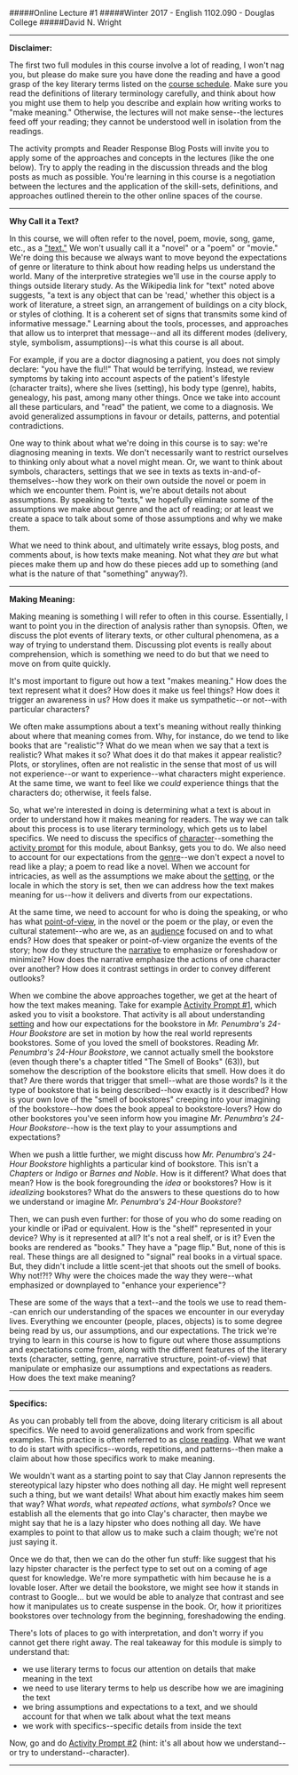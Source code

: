 #####Online Lecture #1
#####Winter 2017 - English 1102.090 - Douglas College
#####David N. Wright

---

**Disclaimer:** 

The first two full modules in this course involve a lot of reading, I won't nag you, but please do make sure you have done the reading and have a good grasp of the key literary terms listed on the [course schedule](http://digitalcultureslab.ca/douglascollege-online1102/winter2017/course-schedule-and-readings-full/). Make sure you read the definitions of literary terminology carefully, and think about how you might use them to help you describe and explain how writing works to "make meaning." Otherwise, the lectures will not make sense--the lectures feed off your reading; they cannot be understood well in isolation from the readings. 

The activity prompts and Reader Response Blog Posts will invite you to apply some of the approaches and concepts in the lectures (like the one below). Try to apply the reading in the discussion threads and the blog posts as much as possible. You're learning in this course is a negotiation between the lectures and the application of the skill-sets, definitions, and approaches outlined therein to the other online spaces of the course.

---

**Why Call it a Text?**

In this course, we will often refer to the novel, poem, movie, song, game, etc., as a ["text."](https://en.wikipedia.org/wiki/Text_(literary_theory)) We won't usually call it a "novel" or a "poem" or "movie." We're doing this because we always want to move beyond the expectations of genre or literature to think about how reading helps us understand the world. Many of the interpretive strategies we'll use in the course apply to things outside literary study. As the Wikipedia link for "text" noted above suggests, "a text is any object that can be 'read,' whether this object is a work of literature, a street sign, an arrangement of buildings on a city block, or styles of clothing. It is a coherent set of signs that transmits some kind of informative message." Learning about the tools, processes, and approaches that allow us to interpret that message--and all its different modes (delivery, style, symbolism, assumptions)--is what this course is all about. 

For example, if you are a doctor diagnosing a patient, you does not simply declare: "you have the flu!!" That would be terrifying. Instead, we review symptoms by taking into account aspects of the patient's lifestyle (character traits), where she lives (setting), his body type (genre), habits, genealogy, his past, among many other things. Once we take into account all these particulars, and "read" the patient, we come to a diagnosis. We avoid generalized assumptions in favour or details, patterns, and potential contradictions.

One way to think about what we're doing in this course is to say: we're diagnosing meaning in texts. We don't necessarily want to restrict ourselves to thinking only about what a novel might mean. Or, we want to think about symbols, characters, settings that we see in texts as texts in-and-of-themselves--how they work on their own outside the novel or poem in which we encounter them. Point is, we're about details not about assumptions. By speaking to "texts," we hopefully eliminate some of the assumptions we make about genre and the act of reading; or at least we create a space to talk about some of those assumptions and why we make them. 

What we need to think about, and ultimately write essays, blog posts, and comments about, is how texts make meaning. Not what they *are* but what pieces make them up and how do these pieces add up to something (and what is the nature of that "something" anyway?). 

--- 

**Making Meaning:**

Making meaning is something I will refer to often in this course. Essentially, I want to point you in the direction of analysis rather than synopsis. Often, we discuss the plot events of literary texts, or other cultural phenomena, as a way of trying to understand them. Discussing plot events is really about comprehension, which is something we need to do but that we need to move on from quite quickly. 

It's most important to figure out how a text "makes meaning." How does the text represent what it does? How does it make us feel things? How does it trigger an awareness in us? How does it make us sympathetic--or not--with particular characters?  

We often make assumptions about a text's meaning without really thinking about where that meaning comes from. Why, for instance, do we tend to like books that are "realistic"? What do we mean when we say that a text is realistic? What makes it so? What does it do that makes it appear realistic? Plots, or storylines, often are not realistic in the sense that most of us will not experience--or want to experience--what characters might experience. At the same time, we want to feel like we *could* experience things that the characters do; otherwise, it feels false. 

So, what we're interested in doing is determining what a text is about in order to understand how it makes meaning for readers. The way we can talk about this process is to use literary terminology, which gets us to label specifics. We need to discuss the specifics of [character](https://en.wikipedia.org/wiki/Character_(arts))--something the [activity prompt](http://digitalcultureslab.ca/douglascollege-online1102/winter2017/activity-prompt-2/) for this module, about Banksy, gets you to do. We also need to account for our expectations from the [genre](https://en.wikipedia.org/wiki/Genre)--we don't expect a novel to read like a play; a poem to read like a novel. When we account for intricacies, as well as the assumptions we make about the [setting](https://en.wikipedia.org/wiki/Setting_(narrative)), or the locale in which the story is set, then we can address how the text makes meaning for us--how it delivers and diverts from our expectations.  

At the same time, we need to account for who is doing the speaking, or who has what [point-of-view](https://en.wikipedia.org/wiki/Narration#Narrative_point_of_view), in the novel or the poem or the play, or even the cultural statement--who are we, as an [audience](https://en.wikipedia.org/wiki/Audience) focused on and to what ends? How does that speaker or point-of-view organize the events of the story; how do they structure the [narrative](https://en.wikipedia.org/wiki/Narrative_structure) to emphasize or foreshadow or minimize? How does the narrative emphasize the actions of one character over another? How does it contrast settings in order to convey different outlooks? 

When we combine the above approaches together, we get at the heart of how the text makes meaning. Take for example [Activity Prompt #1](http://digitalcultureslab.ca/douglascollege-online1102/winter2017/activity-prompt-1/), which asked you to visit a bookstore. That activity is all about understanding [setting](https://en.wikipedia.org/wiki/Setting_(narrative)) and how our expectations for the bookstore in *Mr. Penumbra's 24-Hour Bookstore* are set in motion by how the real world represents bookstores. Some of you loved the smell of bookstores. Reading *Mr. Penumbra's 24-Hour Bookstore*, we cannot actually smell the bookstore (even though there's a chapter titled "The Smell of Books" (63)), but somehow the description of the bookstore elicits that smell. How does it do that? Are there words that trigger that smell--what are those words? Is it the type of bookstore that is being described--how exactly is it described? How is your own love of the "smell of bookstores" creeping into your imagining of the bookstore--how does the book appeal to bookstore-lovers? How do other bookstores you've seen inform how you imagine *Mr. Penumbra's 24-Hour Bookstore*--how is the text play to your assumptions and expectations?

When we push a little further, we might discuss how *Mr. Penumbra's 24-Hour Bookstore* highlights a particular kind of bookstore. This isn't a *Chapters* or *Indigo* or *Barnes and Noble*. How is it different? What does that mean? How is the book foregrounding the *idea* or bookstores? How is it *idealizing* bookstores? What do the answers to these questions do to how we understand or imagine *Mr. Penumbra's 24-Hour Bookstore*?

Then, we can push even further: for those of you who do some reading on your kindle or iPad or equivalent. How is the "shelf" represented in your device? Why is it represented at all? It's not a real shelf, or is it? Even the books are rendered as "books." They have a "page flip." But, none of this is real. These things are all designed to "signal" real books in a virtual space. But, they didn't include a little scent-jet that shoots out the smell of books. Why not!?!? Why were the choices made the way they were--what emphasized or downplayed to "enhance your experience"?

These are some of the ways that a text--and the tools we use to read them--can enrich our understanding of the spaces we encounter in our everyday lives. Everything we encounter (people, places, objects) is to some degree being read by us, our assumptions, and our expectations. The trick we're trying to learn in this course is how to figure out where those assumptions and expectations come from, along with the different features of the literary texts (character, setting, genre, narrative structure, point-of-view) that manipulate or emphasize our assumptions and expectations as readers. How does the text make meaning?

---

**Specifics:**

As you can probably tell from the above, doing literary criticism is all about specifics. We need to avoid generalizations and work from specific examples. This practice is often referred to as [close reading](http://writingcenter.fas.harvard.edu/pages/how-do-close-reading). What we want to do is start with specifics--words, repetitions, and patterns--then make a claim about how those specifics work to make meaning. 

We wouldn't want as a starting point to say that Clay Jannon represents the stereotypical lazy hipster who does nothing all day. He might well represent such a thing, but we want details! What about him exactly makes him seem that way? What *words*, what *repeated actions*, what *symbols*? Once we establish all the elements that go into Clay's character, then maybe we might say that he is a lazy hipster who does nothing all day. We have examples to point to that allow us to make such a claim though; we're not just saying it.  

Once we do that, then we can do the other fun stuff: like suggest that his lazy hipster character is the perfect type to set out on a coming of age quest for knowledge. We're more sympathetic with him because he is a lovable loser. After we detail the bookstore, we might see how it stands in contrast to Google... but we would be able to analyze that contrast and see how it manipulates us to create suspense in the book. Or, how it prioritizes bookstores over technology from the beginning, foreshadowing the ending. 

There's lots of places to go with interpretation, and don't worry if you cannot get there right away. The real takeaway for this module is simply to understand that: 

- we use literary terms to focus our attention on details that make meaning in the text
- we need to use literary terms to help us describe how we are imagining the text
- we bring assumptions and expectations to a text, and we should account for that when we talk about what the text means
- we work with specifics--specific details from inside the text

Now, go and do [Activity Prompt #2](http://digitalcultureslab.ca/douglascollege-online1102/winter2017/activity-prompt-2/) (hint: it's all about how we understand--or try to understand--character).

---